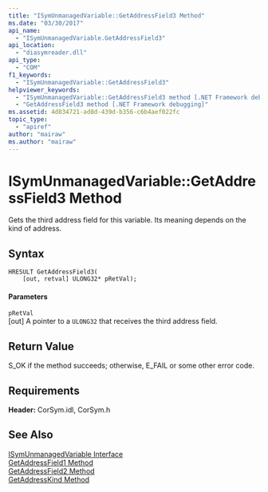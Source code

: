 ```yaml
---
title: "ISymUnmanagedVariable::GetAddressField3 Method"
ms.date: "03/30/2017"
api_name: 
  - "ISymUnmanagedVariable.GetAddressField3"
api_location: 
  - "diasymreader.dll"
api_type: 
  - "COM"
f1_keywords: 
  - "ISymUnmanagedVariable::GetAddressField3"
helpviewer_keywords: 
  - "ISymUnmanagedVariable::GetAddressField3 method [.NET Framework debugging]"
  - "GetAddressField3 method [.NET Framework debugging]"
ms.assetid: 4d834721-ad8d-439d-b356-c6b4aef022fc
topic_type: 
  - "apiref"
author: "mairaw"
ms.author: "mairaw"
---
```

# ISymUnmanagedVariable::GetAddressField3 Method
Gets the third address field for this variable. Its meaning depends on the kind of address.  
  
## Syntax  
  
```  
HRESULT GetAddressField3(  
    [out, retval] ULONG32* pRetVal);  
```  
  
#### Parameters  
 `pRetVal`  
 [out] A pointer to a `ULONG32` that receives the third address field.  
  
## Return Value  
 S_OK if the method succeeds; otherwise, E_FAIL or some other error code.  
  
## Requirements  
 **Header:** CorSym.idl, CorSym.h  
  
## See Also  
 [ISymUnmanagedVariable Interface](../../../../docs/framework/unmanaged-api/diagnostics/isymunmanagedvariable-interface.md)  
 [GetAddressField1 Method](../../../../docs/framework/unmanaged-api/diagnostics/isymunmanagedvariable-getaddressfield1-method.md)  
 [GetAddressField2 Method](../../../../docs/framework/unmanaged-api/diagnostics/isymunmanagedvariable-getaddressfield2-method.md)  
 [GetAddressKind Method](../../../../docs/framework/unmanaged-api/diagnostics/isymunmanagedvariable-getaddresskind-method.md)

